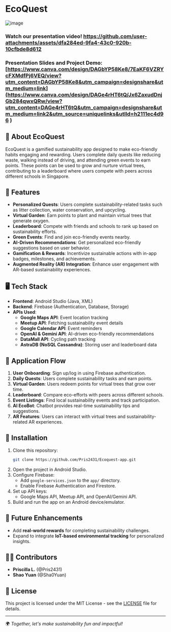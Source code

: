 # EcoQuest
![image](https://github.com/user-attachments/assets/c4ff12a0-bc55-4f1c-a7f0-fce04562702d)
### Watch our presentation video! https://github.com/user-attachments/assets/dfa284ed-9fa4-43c0-920b-10cfbde8d612
### Presentation Slides and Project Demo: [https://www.canva.com/design/DAGbYP58Ke8/7EaKF6VZRYcFXMdfPj6VEQ/view?utm_content=DAGbYP58Ke8&utm_campaign=designshare&utm_medium=link](https://www.canva.com/design/DAGe4rHT6tQ/Jx6ZaxudDnjGb284qwxQRw/view?utm_content=DAGe4rHT6tQ&utm_campaign=designshare&utm_medium=link2&utm_source=uniquelinks&utlId=h2111ec4d96 )

## 🌱 About EcoQuest
EcoQuest is a gamified sustainability app designed to make eco-friendly habits engaging and rewarding. Users complete daily quests like reducing waste, walking instead of driving, and attending green events to earn points. These points can be used to grow and nurture virtual trees, contributing to a leaderboard where users compete with peers across different schools in Singapore.

## 🎯 Features
- **Personalized Quests**: Users complete sustainability-related tasks such as litter collection, water conservation, and upcycling.
- **Virtual Garden**: Earn points to plant and maintain virtual trees that generate oxygen.
- **Leaderboard**: Compete with friends and schools to rank up based on sustainability efforts.
- **Green Events**: Find and join eco-friendly events nearby.
- **AI-Driven Recommendations**: Get personalized eco-friendly suggestions based on user behavior.
- **Gamification & Rewards**: Incentivize sustainable actions with in-app badges, milestones, and achievements.
- **Augmented Reality (AR) Integration**: Enhance user engagement with AR-based sustainability experiences.

## 🖥️ Tech Stack
- **Frontend**: Android Studio (Java, XML)
- **Backend**: Firebase (Authentication, Database, Storage)
- **APIs Used**:
  - **Google Maps API**: Event location tracking
  - **Meetup API**: Fetching sustainability event details
  - **Google Calendar API**: Event reminders
  - **OpenAI & Gemini API**: AI-driven eco-friendly recommendations
  - **DataMall API**: Cycling path tracking
  - **AstraDB (NoSQL Cassandra)**: Storing user and leaderboard data

## 📱 Application Flow
1. **User Onboarding**: Sign up/log in using Firebase authentication.
2. **Daily Quests**: Users complete sustainability tasks and earn points.
3. **Virtual Garden**: Users redeem points for virtual trees that grow over time.
4. **Leaderboard**: Compare eco-efforts with peers across different schools.
5. **Event Listings**: Find local sustainability events and track participation.
6. **AI EcoBot**: Chatbot provides real-time sustainability tips and suggestions.
7. **AR Features**: Users can interact with virtual trees and sustainability-related AR experiences.

## 🔧 Installation
1. Clone this repository:
   ```bash
   git clone https://github.com/Pris2431/Ecoquest-app.git
   ```
2. Open the project in Android Studio.
3. Configure Firebase:
   - Add `google-services.json` to the `app/` directory.
   - Enable Firebase Authentication and Firestore.
4. Set up API keys:
   - Google Maps API, Meetup API, and OpenAI/Gemini API.
5. Build and run the app on an Android device/emulator.

## 📌 Future Enhancements
- Add **real-world rewards** for completing sustainability challenges.
- Expand to integrate **IoT-based environmental tracking** for personalized insights.

## 👩‍💻 Contributors
- **Priscilla L.** (@Pris2431)
- **Shao Yuan** (@Sha0Yuan)

## 📜 License
This project is licensed under the MIT License - see the [LICENSE](LICENSE) file for details.

---
🌍 *Together, let's make sustainability fun and impactful!*

